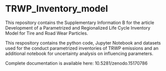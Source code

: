 # TRWP_Inventory_model
This repository contains the Supplementary Information B for the article Development of a Parametrized and Regionalized Life Cycle Inventory Model for Tire and Road Wear Particles.

This respository contains the python code, Jupyter Notebook and datasets used for the conduct parametrized inventories of TRWP emissions and an additional notebook for uncertainty analysis on influencing parameters.

Complete documentation is available here: 10.5281/zenodo.15170786
